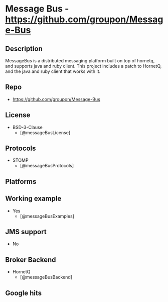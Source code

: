 # Message Bus - https://github.com/groupon/Message-Bus


## Description
MessageBus is a distributed messaging platform built on top of hornetq, and supports java and ruby client. This project includes a patch to HornetQ, and the java and ruby client that works with it.


## Repo
- https://github.com/groupon/Message-Bus


## License
- BSD-3-Clause
    - [@messageBusLicense]


## Protocols
- STOMP
    - [@messageBusProtocols]


## Platforms


## Working example
- Yes
    - [@messageBusExamples]


## JMS support
- No


## Broker Backend
- HornetQ
    - [@messageBusBackend]


## Google hits
